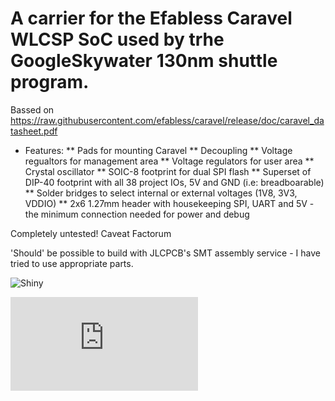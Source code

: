 A carrier for the Efabless Caravel WLCSP SoC used by trhe GoogleSkywater 130nm shuttle program.
==============================================================================================

Bassed on https://raw.githubusercontent.com/efabless/caravel/release/doc/caravel_datasheet.pdf


* Features:
 ** Pads for mounting Caravel
 ** Decoupling
 ** Voltage regualtors for management area
 ** Voltage regulators for user area
 ** Crystal oscillator
 ** SOIC-8 footprint for dual SPI flash
 ** Superset of DIP-40 footprint with all 38 project IOs, 5V and GND (i.e: breadboarable)
 ** Solder bridges to select internal or external voltages (1V8, 3V3, VDDIO)
 ** 2x6 1.27mm header with housekeeping SPI, UART and 5V  - the minimum connection needed for power and debug


Completely untested! Caveat Factorum

'Should' be possible to build with JLCPCB's SMT assembly service - I have tried to use appropriate parts.
 
![Shiny](https://github.com/samlittlewood/caravel_carrier/blob/main/rev0.1/carrier.png)

![Schematic](https://github.com/samlittlewood/caravel_carrier/blob/main/rev0.1/carrier.pdf)


